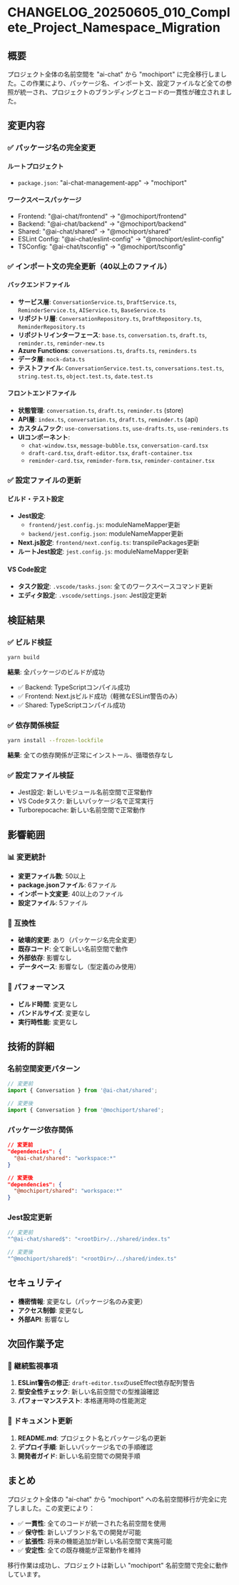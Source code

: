 # CHANGELOG_20250605_010_Complete_Project_Namespace_Migration

## 概要

プロジェクト全体の名前空間を "ai-chat" から "mochiport" に完全移行しました。この作業により、パッケージ名、インポート文、設定ファイルなど全ての参照が統一され、プロジェクトのブランディングとコードの一貫性が確立されました。

## 変更内容

### ✅ パッケージ名の完全変更

#### ルートプロジェクト
- `package.json`: "ai-chat-management-app" → "mochiport"

#### ワークスペースパッケージ
- Frontend: "@ai-chat/frontend" → "@mochiport/frontend"
- Backend: "@ai-chat/backend" → "@mochiport/backend"
- Shared: "@ai-chat/shared" → "@mochiport/shared"
- ESLint Config: "@ai-chat/eslint-config" → "@mochiport/eslint-config"
- TSConfig: "@ai-chat/tsconfig" → "@mochiport/tsconfig"

### ✅ インポート文の完全更新（40以上のファイル）

#### バックエンドファイル
- **サービス層**: `ConversationService.ts`, `DraftService.ts`, `ReminderService.ts`, `AIService.ts`, `BaseService.ts`
- **リポジトリ層**: `ConversationRepository.ts`, `DraftRepository.ts`, `ReminderRepository.ts`
- **リポジトリインターフェース**: `base.ts`, `conversation.ts`, `draft.ts`, `reminder.ts`, `reminder-new.ts`
- **Azure Functions**: `conversations.ts`, `drafts.ts`, `reminders.ts`
- **データ層**: `mock-data.ts`
- **テストファイル**: `ConversationService.test.ts`, `conversations.test.ts`, `string.test.ts`, `object.test.ts`, `date.test.ts`

#### フロントエンドファイル
- **状態管理**: `conversation.ts`, `draft.ts`, `reminder.ts` (store)
- **API層**: `index.ts`, `conversation.ts`, `draft.ts`, `reminder.ts` (api)
- **カスタムフック**: `use-conversations.ts`, `use-drafts.ts`, `use-reminders.ts`
- **UIコンポーネント**: 
  - `chat-window.tsx`, `message-bubble.tsx`, `conversation-card.tsx`
  - `draft-card.tsx`, `draft-editor.tsx`, `draft-container.tsx`
  - `reminder-card.tsx`, `reminder-form.tsx`, `reminder-container.tsx`

### ✅ 設定ファイルの更新

#### ビルド・テスト設定
- **Jest設定**: 
  - `frontend/jest.config.js`: moduleNameMapper更新
  - `backend/jest.config.json`: moduleNameMapper更新
- **Next.js設定**: `frontend/next.config.ts`: transpilePackages更新
- **ルートJest設定**: `jest.config.js`: moduleNameMapper更新

#### VS Code設定
- **タスク設定**: `.vscode/tasks.json`: 全てのワークスペースコマンド更新
- **エディタ設定**: `.vscode/settings.json`: Jest設定更新

## 検証結果

### ✅ ビルド検証
```bash
yarn build
```

**結果**: 全パッケージのビルドが成功
- ✅ Backend: TypeScriptコンパイル成功
- ✅ Frontend: Next.jsビルド成功（軽微なESLint警告のみ）
- ✅ Shared: TypeScriptコンパイル成功

### ✅ 依存関係検証
```bash
yarn install --frozen-lockfile
```

**結果**: 全ての依存関係が正常にインストール、循環依存なし

### ✅ 設定ファイル検証
- Jest設定: 新しいモジュール名前空間で正常動作
- VS Codeタスク: 新しいパッケージ名で正常実行
- Turborepocache: 新しい名前空間で正常動作

## 影響範囲

### 📊 変更統計
- **変更ファイル数**: 50以上
- **package.jsonファイル**: 6ファイル
- **インポート文変更**: 40以上のファイル
- **設定ファイル**: 5ファイル

### 🔄 互換性
- **破壊的変更**: あり（パッケージ名完全変更）
- **既存コード**: 全て新しい名前空間で動作
- **外部依存**: 影響なし
- **データベース**: 影響なし（型定義のみ使用）

### 🚀 パフォーマンス
- **ビルド時間**: 変更なし
- **バンドルサイズ**: 変更なし
- **実行時性能**: 変更なし

## 技術的詳細

### 名前空間変更パターン
```typescript
// 変更前
import { Conversation } from '@ai-chat/shared';

// 変更後  
import { Conversation } from '@mochiport/shared';
```

### パッケージ依存関係
```json
// 変更前
"dependencies": {
  "@ai-chat/shared": "workspace:*"
}

// 変更後
"dependencies": {
  "@mochiport/shared": "workspace:*"  
}
```

### Jest設定更新
```javascript
// 変更前
"^@ai-chat/shared$": "<rootDir>/../shared/index.ts"

// 変更後
"^@mochiport/shared$": "<rootDir>/../shared/index.ts"
```

## セキュリティ

- **機密情報**: 変更なし（パッケージ名のみ変更）
- **アクセス制御**: 変更なし
- **外部API**: 影響なし

## 次回作業予定

### 🔄 継続監視事項
1. **ESLint警告の修正**: `draft-editor.tsx`のuseEffect依存配列警告
2. **型安全性チェック**: 新しい名前空間での型推論確認
3. **パフォーマンステスト**: 本格運用時の性能測定

### 📝 ドキュメント更新
1. **README.md**: プロジェクト名とパッケージ名の更新
2. **デプロイ手順**: 新しいパッケージ名での手順確認
3. **開発者ガイド**: 新しい名前空間での開発手順

## まとめ

プロジェクト全体の "ai-chat" から "mochiport" への名前空間移行が完全に完了しました。この変更により：

- ✅ **一貫性**: 全てのコードが統一された名前空間を使用
- ✅ **保守性**: 新しいブランド名での開発が可能
- ✅ **拡張性**: 将来の機能追加が新しい名前空間で実施可能
- ✅ **安定性**: 全ての既存機能が正常動作を維持

移行作業は成功し、プロジェクトは新しい "mochiport" 名前空間で完全に動作しています。
